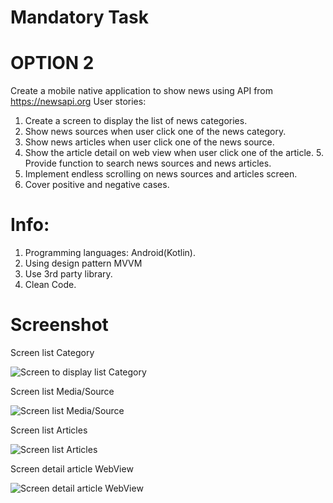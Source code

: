 # Mandatory Task
# OPTION 2
Create a mobile native application to show news using API from https://newsapi.org User stories:
1. Create a screen to display the list of news categories.
2. Show news sources when user click one of the news category.
3. Show news articles when user click one of the news source.
4. Show the article detail on web view when user click one of the article. 5. Provide function to search news sources and news articles.
6. Implement endless scrolling on news sources and articles screen.
7. Cover positive and negative cases.

# Info:
1. Programming languages: Android(Kotlin).
2. Using design pattern MVVM
4. Use 3rd party library.
5. Clean Code.

# Screenshot
Screen list Category

![Screen to display list Category](https://github.com/WildanTechnoArt/NewsApp/assets/25716410/3840eed2-6fb7-48f2-b723-860e50f7bd8d)

Screen list Media/Source

![Screen list Media/Source](https://github.com/WildanTechnoArt/NewsApp/assets/25716410/a8e6c260-7863-4393-a62d-8c3ba5bf24ad)

Screen list Articles

![Screen list Articles](https://github.com/WildanTechnoArt/NewsApp/assets/25716410/108e779f-d3e7-4cd3-918b-e1f7d109ade3)

Screen detail article WebView

![Screen detail article WebView](https://github.com/WildanTechnoArt/NewsApp/assets/25716410/9e9b51b7-25a9-48b4-b8e7-8bd6524e2ec9)
